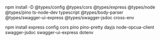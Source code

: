 npm install -D @types/config @types/cors @types/express @types/node @types/pino ts-node-dev typescript @types/body-parser @types/swagger-ui-express @types/swagger-jsdoc cross-env 


npm install express config cors pino pino-pretty dayjs node-opcua-client swagger-jsdoc swagger-ui-express dotenv